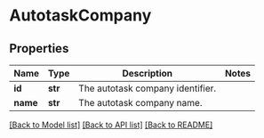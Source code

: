 # AutotaskCompany

## Properties
Name | Type | Description | Notes
------------ | ------------- | ------------- | -------------
**id** | **str** | The autotask company identifier. | 
**name** | **str** | The autotask company name. | 

[[Back to Model list]](../README.md#documentation-for-models) [[Back to API list]](../README.md#documentation-for-api-endpoints) [[Back to README]](../README.md)

